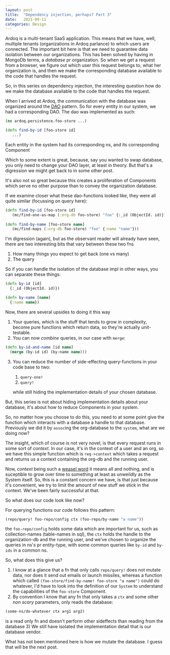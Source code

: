 ```yaml
---
layout: post
title:  "Dependency injection, perhaps? Part 3"
date:   2021-09-11
categories: Design
---
```


Ardoq is a multi-tenant SaaS application. This means that we have, well, multiple tenants (organizations in Ardoq parlance) to which users are connected. The important bit here is that we need to guarantee data isolation between our organizations. This has been solved by having in MongoDb terms, a _database_ pr organization. So when we get a request from a browser, we figure out which user this request belongs to, what her organization is, and then we make the corresponding database available to the code that handles the request.

So, in this series on dependency injection, the interesting question how do we make the database available to the code that handles the request.

When I arrived at Ardoq, the communication with the database was organized around the [DAO](https://en.wikipedia.org/wiki/Data_access_object) pattern. So for every entity in our system, we had a corresponding DAO. The dao was implemented as such:

```clj
(ns ardoq.persistence.foo-store ...)

(defn find-by-id [foo-store id]
   ...)
```

Each entity in the system had its corresponding ns, and its corresponding Component

Which to some extent is great, because, say you wanted to swap database, you only need to change your DAO layer, at least in theory. But that's a digression we might get back to in some other post.

It's also not so great because this creates a proliferation of Components which serve no other purpose than to convey the organization database.

If we examine closer what these dao-functions looked like, they were all quite similar (focussing on query here):

```clj
(defn find-by-id [foo-store id]
   (mc/find-one-as-map (:org-db foo-store) "foo" {:_id (ObjectId. id)}))
   
(defn find-by-name [foo-store name]
   (mc/find-maps (:org-db foo-store) "foo" {:name "name"}))
``` 

I'm digression (again), but as the observant reader will already have seen, there are two interesting bits that vary between these two fns

1) How many things you expect to get back (one vs many)
2) The query

So if you can handle the isolation of the database impl in other ways, you can separate these things:

```clj
(defn by-id [id]
  {:_id (ObjectId. id)})

(defn by-name [name]
  {:name name})
```

Now, there are several upsides to doing it this way

1) Your queries, which is the stuff that tends to grow in complexity, become pure functions which return data, so they're actually unit-testable.
2) You can now _combine_ queries, in our case with `merge`:
```clj
(defn by-id-and-name [id name]
  (merge (by-id id) (by-name name)))
```
3) You can reduce the number of side-effecting query-functions in your code base to two:
    1) `query-one!`
    2) `query!`
   
   while still hiding the implementation details of your chosen database.

But, this series is not about hiding implementation details about your database, it's about how to reduce Components in your system.

So, no matter how you choose to do this, you need to at some point give the function which interacts with a database a handle to that database. Previously we did it by `assoc`ing the org-database to the `system`, what are we doing now?

The insight, which of course is not very novel, is that every request runs in some sort of _context_. In our case, it's in the context of a user and an org, so we have this simple function which is `req->context` which takes a request and returns us a context containing the org-db and the running user.

Now, _context_ being such a [weasel word](https://en.wikipedia.org/wiki/Weasel_word) it means all and nothing, and is suceptible to grow over time to something at least as unweildly as the System itself. So, this is a constant concern we have, is that just because it's convenient, we try to limit the amount of new stuff we stick in the context. We've been fairly successful at that.

So what does our code look like now?

For querying functions our code follows this pattern:

```clj
(repo/query! foo-repo/config ctx (foo-repo/by-name "a name")) 
```

the `foo-repo/config` holds some data which are important for us, such as collection-names (table-names in sql), the `ctx` holds the handle to the organization-db and the running user, and we've chosen to organize the queries in ns's pr entity-type, with some common queries like `by-id` and `by-ids` in a common ns.

So, what does this give us?

1) I know at a glance that a fn that only calls  `repo/query!` does not mutate data, nor does it send out emails or launch missiles, whereas a function which called `(foo-store/find-by-name! foo-store "a name")` could do whatever, I'd have to look into the definition of our `System` to understand the capabilities of the `foo-store` Component.
2) By convention I know that any fn that only takes a `ctx` and some other _non scary_ parameters, only reads the database:
```clj
(some-ns/do-whatever ctx arg1 arg2)
```
is a read only fn and doesn't perform other sideffects than reading from the database
3) We still have isolated the implementation detail that is our database vendor. 

What has not been mentioned here is how we mutate the database. I guess that will be the next post.
